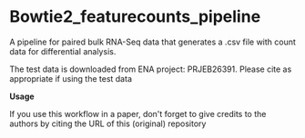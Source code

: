 # Bowtie2_featurecounts_pipeline
A pipeline for paired bulk RNA-Seq data that generates a .csv file with count data for differential analysis. 


The test data is downloaded from ENA project: PRJEB26391. Please cite as appropriate if using the test data

**Usage**

If you use this workflow in a paper, don't forget to give credits to the authors by citing the URL of this (original) repository
